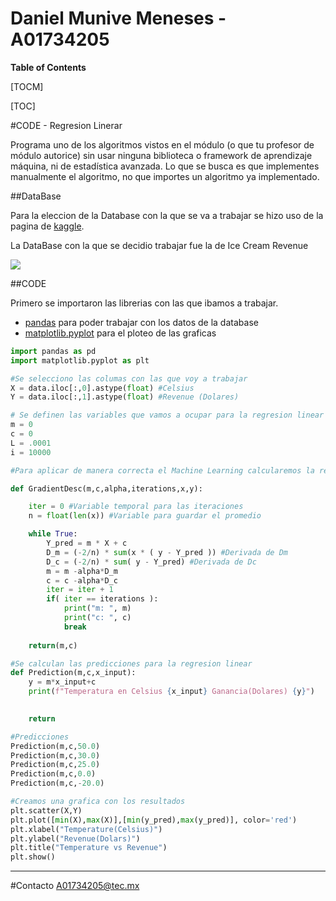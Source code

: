 # Daniel Munive Meneses - A01734205

**Table of Contents**

[TOCM]

[TOC]

#CODE - Regresion Linerar

Programa uno de los algoritmos vistos en el módulo (o que tu profesor de módulo autorice) sin usar ninguna biblioteca o framework de aprendizaje máquina, ni de estadística avanzada. Lo que se busca es que implementes manualmente el algoritmo, no que importes un algoritmo ya implementado.

##DataBase

Para la eleccion de la Database con la que se va a trabajar se hizo uso de la pagina de [kaggle](https://www.kaggle.com).

La DataBase con la que se decidio trabajar fue la de Ice Cream Revenue

[![](https://storage.googleapis.com/kaggle-datasets-images/561327/1020381/905a1fba1578607968d510686bcf7194/dataset-cover.jpg?t=2020-03-18-19-03-06)](https://www.kaggle.com/datasets/vinicius150987/ice-cream-revenue)

##CODE

Primero se importaron las librerias con las que ibamos a trabajar.
- [pandas](https://pandas.pydata.org/docs/) para poder trabajar con los datos de la database
- [matplotlib.pyplot](https://matplotlib.org/stable/api/_as_gen/matplotlib.pyplot.html) para el ploteo de las graficas

```python
import pandas as pd
import matplotlib.pyplot as plt
```

```python
#Se selecciono las columas con las que voy a trabajar
X = data.iloc[:,0].astype(float) #Celsius
Y = data.iloc[:,1].astype(float) #Revenue (Dolares)

```

```python
# Se definen las variables que vamos a ocupar para la regresion linear
m = 0
c = 0
L = .0001
i = 10000

```

```python
#Para aplicar de manera correcta el Machine Learning calcularemos la regresion Linear con Gradiente Descendiente

def GradientDesc(m,c,alpha,iterations,x,y):

	iter = 0 #Variable temporal para las iteraciones
	n = float(len(x)) #Variable para guardar el promedio

	while True: 
		Y_pred = m * X + c
		D_m = (-2/n) * sum(x * ( y - Y_pred )) #Derivada de Dm
		D_c = (-2/n) * sum( y - Y_pred) #Derivada de Dc
		m = m -alpha*D_m
		c = c -alpha*D_c
		iter = iter + 1
		if( iter == iterations ):
			print("m: ", m)
			print("c: ", c)
			break
	
	return(m,c)

#Se calculan las predicciones para la regresion linear
def Prediction(m,c,x_input):
    y = m*x_input+c
    print(f"Temperatura en Celsius {x_input} Ganancia(Dolares) {y}")
	

    return

```

```python
#Predicciones
Prediction(m,c,50.0)
Prediction(m,c,30.0)
Prediction(m,c,25.0)
Prediction(m,c,0.0)
Prediction(m,c,-20.0)
```
```python
#Creamos una grafica con los resultados
plt.scatter(X,Y)
plt.plot([min(X),max(X)],[min(y_pred),max(y_pred)], color='red')
plt.xlabel("Temperature(Celsius)")
plt.ylabel("Revenue(Dolars)")
plt.title("Temperature vs Revenue")
plt.show()
```
****

#Contacto
A01734205@tec.mx
